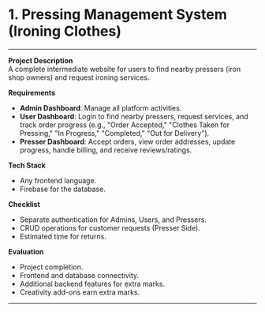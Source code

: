 # 1. Pressing Management System (Ironing Clothes)

---

**Project Description**  
A complete intermediate website for users to find nearby pressers (iron shop owners) and request ironing services.

**Requirements**

- **Admin Dashboard**: Manage all platform activities.
- **User Dashboard**: Login to find nearby pressers, request services, and track order progress (e.g., "Order Accepted," "Clothes Taken for Pressing," "In Progress," "Completed," "Out for Delivery").
- **Presser Dashboard**: Accept orders, view order addresses, update progress, handle billing, and receive reviews/ratings.

**Tech Stack**

- Any frontend language.
- Firebase for the database.

**Checklist**

- Separate authentication for Admins, Users, and Pressers.
- CRUD operations for customer requests (Presser Side).
- Estimated time for returns.

**Evaluation**

- Project completion.
- Frontend and database connectivity.
- Additional backend features for extra marks.
- Creativity add-ons earn extra marks.

---
